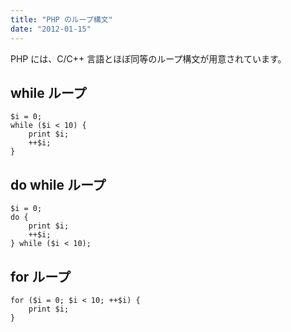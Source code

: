 ```yaml
---
title: "PHP のループ構文"
date: "2012-01-15"
---
```


PHP には、C/C++ 言語とほぼ同等のループ構文が用意されています。

while ループ
----

~~~
$i = 0;
while ($i < 10) {
    print $i;
    ++$i;
}
~~~

do while ループ
----

~~~
$i = 0;
do {
    print $i;
    ++$i;
} while ($i < 10);
~~~

for ループ
----

~~~
for ($i = 0; $i < 10; ++$i) {
    print $i;
}
~~~

